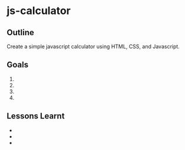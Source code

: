 # js-calculator

## Outline

Create a simple javascript calculator using HTML, CSS, and Javascript. 

## Goals

1.
2.
3.
4.

## Lessons Learnt

*
*
*